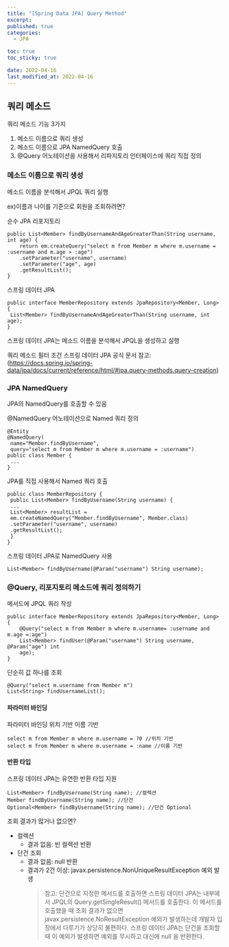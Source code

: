 ```yaml
---
title: "[Spring Data JPA] Query Method"
excerpt:
published: true
categories:
  - JPA

toc: true
toc_sticky: true

date: 2022-04-16
last_modified_at: 2022-04-16
---
```


## 쿼리 메소드

쿼리 메소드 기능 3가지

1. 메소드 이름으로 쿼리 생성
2. 메소드 이름으로 JPA NamedQuery 호출
3. @Query 어노테이션을 사용해서 리파지토리 인터페이스에 쿼리 직접 정의

### 메소드 이름으로 쿼리 생성

메소드 이름을 분석해서 JPQL 쿼리 실행

ex)이름과 나이를 기준으로 회원을 조회하려면?

순수 JPA 리포지토리

```
public List<Member> findByUsernameAndAgeGreaterThan(String username, int age) {
    return em.createQuery("select m from Member m where m.username = :username and m.age > :age")
    .setParameter("username", username)
    .setParameter("age", age)
    .getResultList();
}
```

스프링 데이터 JPA

```
public interface MemberRepository extends JpaRepository<Member, Long> {
 List<Member> findByUsernameAndAgeGreaterThan(String username, int age);
}
```

스프링 데이터 JPA는 메소드 이름을 분석해서 JPQL을 생성하고 실행

쿼리 메소드 필터 조건
스프링 데이터 JPA 공식 문서 참고: (https://docs.spring.io/spring-data/jpa/docs/current/reference/html/#jpa.query-methods.query-creation)

### JPA NamedQuery

JPA의 NamedQuery를 호출할 수 있음

@NamedQuery 어노테이션으로 Named 쿼리 정의

```
@Entity
@NamedQuery(
 name="Member.findByUsername",
 query="select m from Member m where m.username = :username")
public class Member {
 ...
}
```

JPA를 직접 사용해서 Named 쿼리 호출

```
public class MemberRepository {
 public List<Member> findByUsername(String username) {
 ...
 List<Member> resultList =
 em.createNamedQuery("Member.findByUsername", Member.class)
 .setParameter("username", username)
 .getResultList();
 }
}
```

스프링 데이터 JPA로 NamedQuery 사용

```
List<Member> findByUsername(@Param("username") String username);
```

### @Query, 리포지토리 메소드에 쿼리 정의하기

메서드에 JPQL 쿼리 작성

```
public interface MemberRepository extends JpaRepository<Member, Long> {
    @Query("select m from Member m where m.username= :username and m.age =:age")
    List<Member> findUser(@Param("username") String username, @Param("age") int
    age);
}
```

단순히 값 하나를 조회

```
@Query("select m.username from Member m")
List<String> findUsernameList();
```

#### 파라미터 바인딩

파라미터 바인딩
위치 기반
이름 기반

```
select m from Member m where m.username = ?0 //위치 기반
select m from Member m where m.username = :name //이름 기반
```

#### 반환 타입

스프링 데이터 JPA는 유연한 반환 타입 지원

```
List<Member> findByUsername(String name); //컬렉션
Member findByUsername(String name); //단건
Optional<Member> findByUsername(String name); //단건 Optional
```

조회 결과가 많거나 없으면?

- 컬렉션
  - 결과 없음: 빈 컬렉션 반환
- 단건 조회
  - 결과 없음: null 반환
  - 결과가 2건 이상: javax.persistence.NonUniqueResultException 예외 발생
    > 참고: 단건으로 지정한 메서드를 호출하면 스프링 데이터 JPA는 내부에서 JPQL의
    > Query.getSingleResult() 메서드를 호출한다. 이 메서드를 호출했을 때 조회 결과가 없으면
    > javax.persistence.NoResultException 예외가 발생하는데 개발자 입장에서 다루기가 상당히
    > 불편하다. 스프링 데이터 JPA는 단건을 조회할 때 이 예외가 발생하면 예외를 무시하고 대신에 null 을
    > 반환한다.
